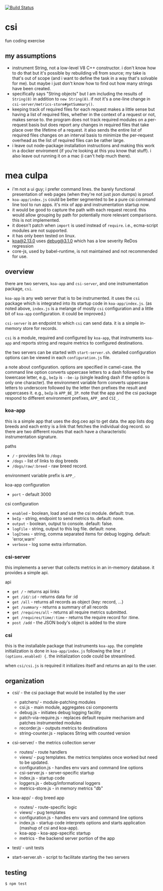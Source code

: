 [![Build Status](https://travis-ci.com/bmacnaughton/csi.svg?branch=master)](https://travis-ci.com/bmacnaughton/csi.svg?branch=master)

# csi

fun coding exercise

## my assumptions
- instrument String, not a low-level V8 C++ constructor. i don't know how to do that but it's possible by
rebuilding v8 from source; my take is that's out of scope (and i want to define the task in a way that's
solvable for me). but maybe i just don't know how to find out how many strings have been created.
- specifically says "String objects" but I am including the results of `String(8)` in addition to `new String(8)`.
if not it's a one-line change in `csi-server/metrics-store#getSummary()`.
- keeping track of required files for each request makes a little sense but having a list of required files,
whether in the context of a request or not, makes sense to. the program does not track required modules on a
per-request basis but does report any changes in required files that take place over the lifetime of a request.
it also sends the entire list of required files changes on an interval basis to minimize the per-request overhead
as the list of required files can be rather large.
- i leave out node-package installation instructions and making this work in a docker enviroment (if you're looking
at this you know that stuff). i also leave out running it on a mac (i can't help much there).

# mea culpa
- i'm not a ui guy; i prefer command lines. the barely functional presentation of web pages (when they're not just
json dumps) is proof.
- `koa-app/index.js` could be better segmented to be a pure csi command line tool to run apps. it's mix of
app and instrumentation startup now.
- it would be good to capture the path with each request record. this would allow grouping by path for potentially
more relevant comparisons. this is not implemented.
- it doesn't patch when `import` is used instead of `require`. i.e., ecma-script modules are not supported.
- it has only been tested on linux.
- koa@2.13.0 uses debug@3.1.0 which has a low severity ReDos regression
- core-js, used by babel-runtime, is not maintained and not recommended for use.

## overview

there are two servers, `koa-app` and `csi-server`, and one instrumentation package, `csi`.

`koa-app` is any web server that is to be instrumented. it uses the `csi` package which is integrated into its
startup code in `koa-app/index.js`. (as noted above, `index.js` is a melange of mostly `csi` configuration and a
little bit of `koa-app` configuration. it could be improved.)

`csi-server` is an endpoint to which `csi` can send data. it is a simple in-memory store for records.

`csi` is a module, required and configured by `koa-app`, that instruments `koa-app` and reports string and require
metrics to configured destinations.

the two servers can be started with `start-server.sh`. detailed configuration options can be viewed in each
`configuration.js` file.

a note about configuration. options are specified in camel-case. the command line option converts uppercase
letters to a dash followed by the lowercase letter, e.g., `beIp` is `--be-ip` (single leading dash if the option
is only one character). the environment variable form converts uppercase letters to underscore followed by the
letter then prefixes the result and uppercases it. e.g., `beIp` is `APP_BE_IP`. note that the app and the csi
package respond to different environment prefixes, `APP_` and `CSI_`.

### koa-app

this is a simple app that uses the dog.ceo api to get data. the app lists dog breeds and each entry is a link
that fetches the individual dog record. so there are two different routes that each have a characteristic
instrumentation signature.

paths
- `/` - provides link to `/dogs`
- `/dogs` - list of links to dog breeds
- `/dogs/raw/:breed` - raw breed record.

environment variable prefix is `APP_`.

koa-app configuration
- `port` - default 3000

csi configuration
- `enabled` - boolean, load and use the csi module. default: true.
- `beIp` - string, endpoint to send metrics to. default: none.
- `output` - boolean, output to console. default: false.
- `logFile` - string, output to this log file. default: none.
- `logItems` - string, comma separated items for debug logging. default: 'error,warn'
- `verbose` - log some extra information.

### csi-server

this implements a server that collects metrics in an in-memory database. it provides a simple api.

api
- `get /` - returns api links
- `get /id/:id` - returns data for :id
- `get /all` - returns all records as object {key: record, ...}
- `get /summary` - returns a summary of all records
- `get /requires/all` - returns all require metrics submitted.
- `get /requires/time/:time` - returns the require record for :time.
- `post /add` - the JSON body's object is added to the store

### csi

this is the installable package that instruments `koa-app`. the complete initialization is done in
`koa-app/index.js` following the line `if (options.enabled) {`. the initialization code could be
streamlined.

when `csi/csi.js` is required it initializes itself and returns an api to the user.

## organization

- csi/ - the csi package that would be installed by the user
  - patchers/ - module-patching modules
  - csi.js - main module, aggregates csi components
  - debug.js - initiates debug logging facility
  - patch-via-require.js - replaces default require mechanism and patches instrumented modules
  - recorder.js - outputs metrics to destinations
  - string-counter.js - replaces String with counted version

- csi-server/ - the metrics collection server
  - routes/ - route handlers
  - views/ - pug templates. the metrics templates once worked but need to be updated.
  - configuration.js - handles env vars and command line options
  - csi-server.js - server-specific startup
  - index.js - startup code
  - loggers.js - debug/informational loggers
  - metrics-store.js - in memory metrics "db"

- koa-app/ - dog breed app
  - routes/ - route-specific logic
  - views/ - pug templates
  - configuration.js - handles env vars and command line options
  - index.js - startup code interprets options and starts application (mashup of csi and koa-app).
  - koa-app - koa-app-specific startup
  - metrics - the backend server portion of the app

- test/ - unit tests
- start-server.sh - script to facilitate starting the two servers

## testing

`$ npm test`
